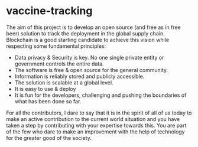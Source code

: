 # vaccine-tracking

The aim of this project is to develop an open source (and free as in free beer) solution to track the deployment in the global supply chain. Blockchain is a good starting candidate to achieve this vision while respecting some fundamental principles:

- Data privacy & Security is key. No one single private entity or government controls the entire data.
- The software is free & open source for the general community.
- Information is reliably stored and publicly accessible.
- The solution is scalable at a global level.
- It is easy to use & deploy
- It is fun for the developers, challenging and pushing the boundaries of what has been done so far.

For all the contributors, I dare to say that it is in the spirit of all of us today to make an active contribution to the current world situation and you have taken a step by contributing with your expertise towards this. You are part of the few who dare to make an improvement with the help of technology for the greater good of the society.
